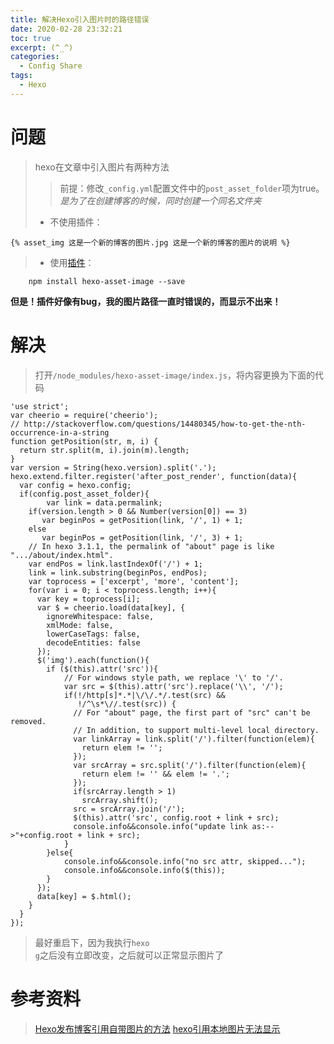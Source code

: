 ```yaml
---
title: 解决Hexo引入图片时的路径错误
date: 2020-02-28 23:32:21
toc: true
excerpt: (^_^)
categories:
  - Config Share
tags:
  - Hexo
---
```




# 问题
>hexo在文章中引入图片有两种方法
>>前提：修改<code>_config.yml</code>配置文件中的<code>post_asset_folder</code>项为true。
>*是为了在创建博客的时候，同时创建一个同名文件夹*
>
> - 不使用插件：
>
	{% asset_img 这是一个新的博客的图片.jpg 这是一个新的博客的图片的说明 %}

> - 使用[插件](https://github.com/xcodebuild/hexo-asset-image)：
>
		npm install hexo-asset-image --save

**但是！插件好像有bug，我的图片路径一直时错误的，而显示不出来！**
# 解决
>打开<code>/node_modules/hexo-asset-image/index.js</code>，将内容更换为下面的代码


	'use strict';
	var cheerio = require('cheerio');
	// http://stackoverflow.com/questions/14480345/how-to-get-the-nth-occurrence-in-a-string
	function getPosition(str, m, i) {
	  return str.split(m, i).join(m).length;
	}
	var version = String(hexo.version).split('.');
	hexo.extend.filter.register('after_post_render', function(data){
	  var config = hexo.config;
	  if(config.post_asset_folder){
	    	var link = data.permalink;
		if(version.length > 0 && Number(version[0]) == 3)
		   var beginPos = getPosition(link, '/', 1) + 1;
		else
		   var beginPos = getPosition(link, '/', 3) + 1;
		// In hexo 3.1.1, the permalink of "about" page is like ".../about/index.html".
		var endPos = link.lastIndexOf('/') + 1;
	    link = link.substring(beginPos, endPos);
	    var toprocess = ['excerpt', 'more', 'content'];
	    for(var i = 0; i < toprocess.length; i++){
	      var key = toprocess[i];
	      var $ = cheerio.load(data[key], {
	        ignoreWhitespace: false,
	        xmlMode: false,
	        lowerCaseTags: false,
	        decodeEntities: false
	      });
	      $('img').each(function(){
			if ($(this).attr('src')){
				// For windows style path, we replace '\' to '/'.
				var src = $(this).attr('src').replace('\\', '/');
				if(!/http[s]*.*|\/\/.*/.test(src) &&
				   !/^\s*\//.test(src)) {
				  // For "about" page, the first part of "src" can't be removed.
				  // In addition, to support multi-level local directory.
				  var linkArray = link.split('/').filter(function(elem){
					return elem != '';
				  });
				  var srcArray = src.split('/').filter(function(elem){
					return elem != '' && elem != '.';
				  });
				  if(srcArray.length > 1)
					srcArray.shift();
				  src = srcArray.join('/');
				  $(this).attr('src', config.root + link + src);
				  console.info&&console.info("update link as:-->"+config.root + link + src);
				}
			}else{
				console.info&&console.info("no src attr, skipped...");
				console.info&&console.info($(this));
			}
	      });
	      data[key] = $.html();
	    }
	  }
	});
>最好重启下，因为我执行<code>hexo g</code>之后没有立即改变，之后就可以正常显示图片了
# 参考资料
>[Hexo发布博客引用自带图片的方法](https://zhuanyongxigua.github.io/2017/05/19/Hexo%E5%8F%91%E5%B8%83%E5%8D%9A%E5%AE%A2%E5%BC%95%E7%94%A8%E8%87%AA%E5%B8%A6%E5%9B%BE%E7%89%87%E7%9A%84%E6%96%B9%E6%B3%95/)
>[hexo引用本地图片无法显示](https://blog.csdn.net/xjm850552586/article/details/84101345)
